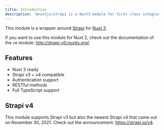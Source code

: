 ```yaml
---
title: Introduction
description: '@nuxtjs/strapi is a Nuxt3 module for first class integration with Strapi.'
---
```


This module is a wrapper around [Strapi](https://strapi.io/) for [Nuxt 3](https://v3.nuxtjs.org).

If you want to use this module for Nuxt 2, check out the documentation of the `v0` module: http://strapi-v0.nuxtjs.org/.

## Features

- Nuxt 3 ready
- Strapi v3 + v4 compatible
- Authentication support
- RESTful methods
- Full TypeScript support

## Strapi v4

This module supports Strapi v3 but also the newest Strapi v4 that came out on November 30, 2021. Check out the announcement: https://strapi.io/v4.

